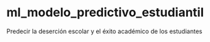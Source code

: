 # ml_modelo_predictivo_estudiantil
Predecir la deserción escolar y el éxito académico de los estudiantes
